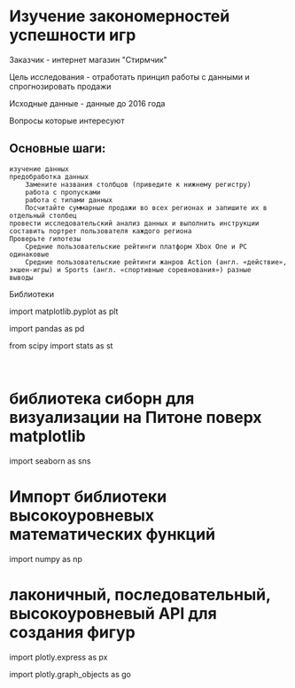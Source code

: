 # Изучение закономерностей успешности игр

Заказчик - интернет магазин "Стирмчик"

Цель исследования - отработать принцип работы с данными и спрогнозировать продажи

Исходные данные - данные до 2016 года

Вопросы которые интересуют

## Основные шаги:

    изучение данных
    предобработка данных
        Замените названия столбцов (приведите к нижнему регистру)
        работа с пропусками
        работа с типами данных
        Посчитайте суммарные продажи во всех регионах и запишите их в отдельный столбец
    провести исследовательский анализ данных и выполнить инструкции
    составить портрет пользователя каждого региона
    Проверьте гипотезы
        Средние пользовательские рейтинги платформ Xbox One и PC одинаковые
        Средние пользовательские рейтинги жанров Action (англ. «действие», экшен-игры) и Sports (англ. «спортивные соревнования») разные
    выводы

Библиотеки

import matplotlib.pyplot as plt

import pandas as pd

from scipy import stats as st

​

# библиотека сиборн для визуализации на Питоне поверх matplotlib

import seaborn as sns

# Импорт библиотеки высокоуровневых математических функций

import numpy as np

# лаконичный, последовательный, высокоуровневый API для создания фигур

import plotly.express as px

import plotly.graph_objects as go